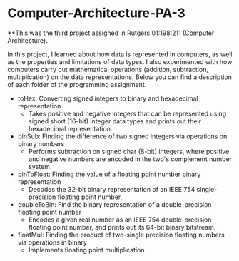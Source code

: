# Computer-Architecture-PA-3

**This was the third project assigned in Rutgers 01:198:211 (Computer Architecture).

In this project, I learned about how data is represented in computers, as well as the properties and limitations of data types. I also experimented with how computers carry out mathematical operations (addition, subtraction, multiplication) on the data representations. Below you can find a description of each folder of the programming assignment.

- toHex: Converting signed integers to binary and hexadecimal representation
  - Takes positive and negative integers that can be represented using signed short (16-bit) integer data types and prints out their hexadecimal representation.
- binSub: Finding the difference of two signed integers via operations on binary numbers
  - Performs subtraction on signed char (8-bit) integers, where positive and negative numbers are encoded in the two's complement number system.
- binToFloat: Finding the value of a floating point number binary representation
  - Decodes the 32-bit binary representation of an IEEE 754 single-precision floating point number.
- doubleToBin: Find the binary representation of a double-precision floating point number
  - Encodes a given real number as an IEEE 754 double-precision floating point number, and prints out its 64-bit binary bitstream.
- floatMul: Finding the product of two-single precision floating numbers via operations in binary
  - Implements floating point multiplication
